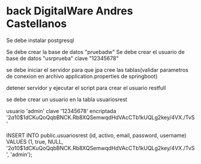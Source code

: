 # back DigitalWare Andres Castellanos

Se debe instalar postgresql

Se debe crear la base de datos "pruebadw"
Se debe crear el  usuario de base de datos
"usrprueba" clave "12345678"


se debe iniciar el servidor para que jpa cree las tablas(validar parametros de conexion en archivo application.properties de springboot)


detener servidor y ejecutar el script para crear el usuario restfull


se debe crear un usuario en la tabla usuariosrest

usuario 'admin'
clave '12345678'
encriptada  '$2a$10$1dCKuQoQqbBNCK.Rb8XQSemwqdHdVAcCTb1kUQLg2key/4VX./TvS'


INSERT INTO public.usuariosrest (id, activo, email, password, username) VALUES (1, true, NULL, '$2a$10$1dCKuQoQqbBNCK.Rb8XQSemwqdHdVAcCTb1kUQLg2key/4VX./TvS', 'admin');
